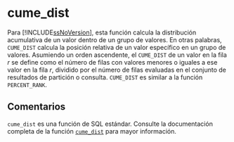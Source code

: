 ﻿---
SidebarGroup: "index-aggregation-functions"
Autogenerated: true
---

# cume_dist

Para [!INCLUDE[ssNoVersion](../../includes/ssnoversion-md.md)], esta función calcula la distribución acumulativa de un valor dentro de un grupo de valores. En otras palabras, `CUME_DIST` calcula la posición relativa de un valor específico en un grupo de valores. Asumiendo un orden ascendente, el `CUME_DIST` de un valor en la fila _r_ se define como el número de filas con valores menores o iguales a ese valor en la fila _r_, dividido por el número de filas evaluadas en el conjunto de resultados de partición o consulta. `CUME_DIST` es similar a la función `PERCENT_RANK`.

## Comentarios 

`cume_dist` es una función de SQL estándar. Consulte la documentación completa de la función [`cume_dist`](https://learn.microsoft.com/es-es/sql/t-sql/functions/cume_dist-transact-sql) para mayor información.

